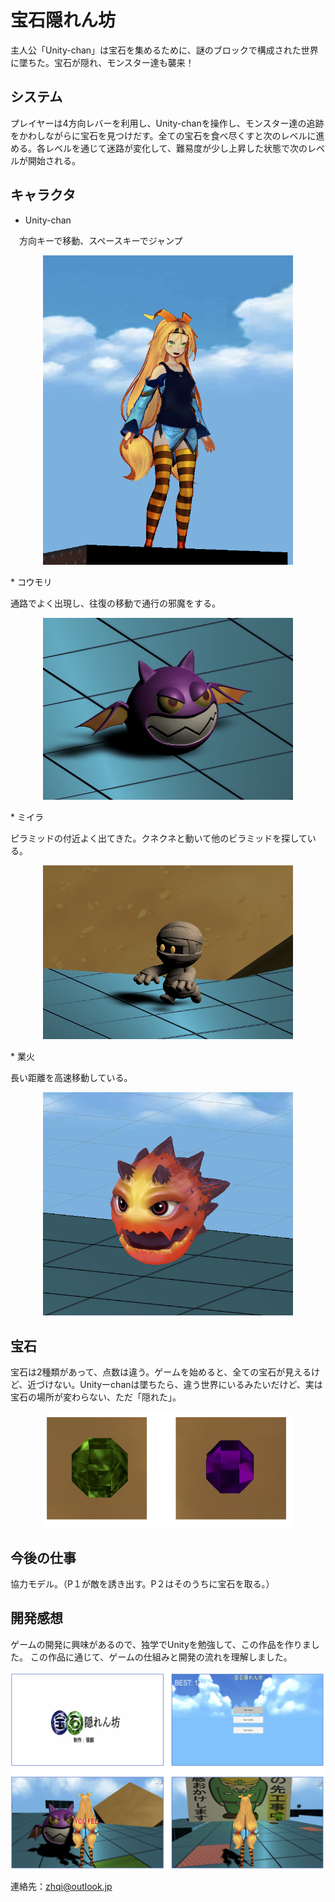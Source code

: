 # 宝石隠れん坊　
主人公「Unity-chan」は宝石を集めるために、謎のブロックで構成された世界に墜ちた。宝石が隠れ、モンスター達も襲来！

## システム
プレイヤーは4方向レバーを利用し、Unity-chanを操作し、モンスター達の追跡をかわしながらに宝石を見つけだす。全ての宝石を食べ尽くすと次のレベルに進める。各レベルを通じて迷路が変化して、難易度が少し上昇した状態で次のレベルが開始される。

## キャラクタ
* Unity-chan

　方向キーで移動、スペースキーでジャンプ
<p align="center">
  <img width="400" src="https://github.com/chouki-zhang/UnityGame/blob/master/introduction/unitychan.png" alt="SRN">
</p>
* コウモリ

通路でよく出現し、往復の移動で通行の邪魔をする。

<p align="center">
  <img width="400" src="https://github.com/chouki-zhang/UnityGame/blob/master/introduction/bat.png" alt="SRN">
</p>
* ミイラ

ピラミッドの付近よく出てきた。クネクネと動いて他のビラミッドを探している。
<p align="center">
  <img width="400" src="https://github.com/chouki-zhang/UnityGame/blob/master/introduction/mummy.png" alt="SRN">
</p>
* 業火

長い距離を高速移動している。
<p align="center">
  <img width="400" src="https://github.com/chouki-zhang/UnityGame/blob/master/introduction/fire.png" alt="SRN">
</p>

## 宝石

宝石は2種類があって、点数は違う。ゲームを始めると、全ての宝石が見えるけど、近づけない。Unityーchanは墜ちたら、違う世界にいるみたいだけど、実は宝石の場所が変わらない、ただ「隠れた」。
<p align="center">
  <img width="400" src="https://github.com/chouki-zhang/UnityGame/blob/master/introduction/gem.png" alt="SRN">
</p>

## 今後の仕事

協力モデル。（P１が敵を誘き出す。P２はそのうちに宝石を取る。）

## 開発感想

ゲームの開発に興味があるので、独学でUnityを勉強して、この作品を作りました。
この作品に通じて、ゲームの仕組みと開発の流れを理解しました。

<p align="center">
  <img width="700" src="https://github.com/chouki-zhang/UnityGame/blob/master/introduction/1.png" alt="SRN">
</p>

連絡先：zhqi@outlook.jp
